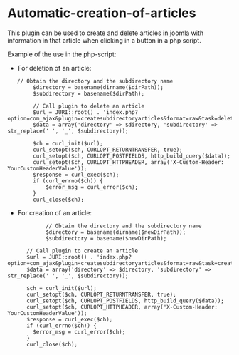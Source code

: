 # Automatic-creation-of-articles
This plugin can be used to create and delete articles in joomla with information in that article when clicking in a button in a php script.

Example of the use in the php-script:
- For deletion of an article:
```
   // Obtain the directory and the subdirectory name
		$directory = basename(dirname($dirPath));
		$subdirectory = basename($dirPath);

		// Call plugin to delete an article
		$url = JURI::root() . 'index.php?option=com_ajax&plugin=createsubdirectoryarticles&format=raw&task=deleteArticle';
		$data = array('directory' => $directory, 'subdirectory' => str_replace(' ', '_', $subdirectory));

		$ch = curl_init($url);
		curl_setopt($ch, CURLOPT_RETURNTRANSFER, true);
		curl_setopt($ch, CURLOPT_POSTFIELDS, http_build_query($data));
		curl_setopt($ch, CURLOPT_HTTPHEADER, array('X-Custom-Header: YourCustomHeaderValue'));
		$response = curl_exec($ch);
		if (curl_errno($ch)) {
			$error_msg = curl_error($ch);
		}
		curl_close($ch);
```
- For creation of an article:
```
			// Obtain the directory and the subdirectory name
			$directory = basename(dirname($newDirPath));
			$subdirectory = basename($newDirPath);

      // Call plugin to create an article
      $url = JURI::root() . 'index.php?option=com_ajax&plugin=createsubdirectoryarticles&format=raw&task=createArticle';
      $data = array('directory' => $directory, 'subdirectory' => str_replace(' ', '_', $subdirectory));

      $ch = curl_init($url);
      curl_setopt($ch, CURLOPT_RETURNTRANSFER, true);
      curl_setopt($ch, CURLOPT_POSTFIELDS, http_build_query($data));
      curl_setopt($ch, CURLOPT_HTTPHEADER, array('X-Custom-Header: YourCustomHeaderValue'));
      $response = curl_exec($ch);
      if (curl_errno($ch)) {
        $error_msg = curl_error($ch);
      }
      curl_close($ch);
```
